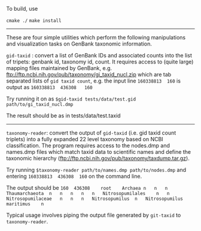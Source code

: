To build, use

`cmake ./`
`make install`

---

These are four simple utilities which perform the following manipulations and visualization tasks on GenBank 
taxonomic information.

`gid-taxid` : convert a list of GenBank IDs and associated counts into the list of tripets: genbank id, taxonomy id, count. 
It requires access to (quite large) mapping files maintained by GenBank, e.g. ftp://ftp.ncbi.nih.gov/pub/taxonomy/gi_taxid_nucl.zip
which are tab separated lists of  `gid taxid count`, e.g. the input line `160338813  160` is output as `160338813  436308	160`

Try running it on as `$gid-taxid tests/data/test.gid path/to/gi_taxid_nucl.dmp` 

The result should be as in tests/data/test.taxid 

---

`taxonomy-reader`: convert the output of `gid-taxid` (i.e. gid taxid count triplets) into a fully expanded 22 level 
taxonomy based on NCBI classification. The program requires access to the nodes.dmp and names.dmp files which match taxid
data to scientific names and define the taxonomic hierarchy (ftp://ftp.ncbi.nih.gov/pub/taxonomy/taxdump.tar.gz). 

Try running
`$taxonomy-reader path/to/names.dmp path/to/nodes.dmp` and entering `160338813  436308	160` <enter> <ctrl-D> on the command line.

The output should be 
`160  436308	root	Archaea	n	n	n	Thaumarchaeota	n	n	n	n	n	Nitrosopumilales	n	n	Nitrosopumilaceae	n	n	n	Nitrosopumilus	n	Nitrosopumilus maritimus	n`

Typical usage involves piping the output file generated by `git-taxid` to `taxonomy-reader`.